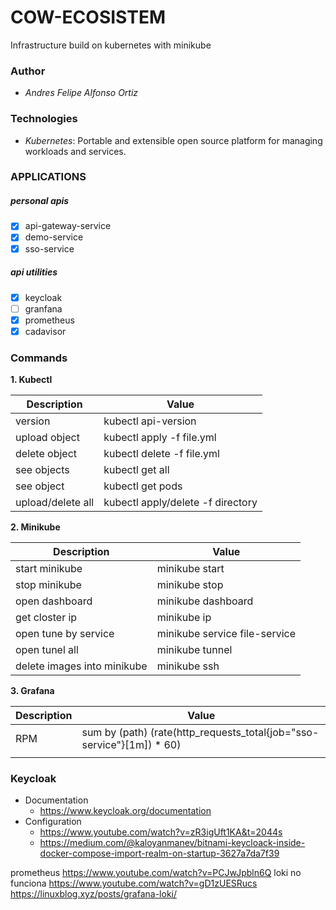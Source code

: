 # COW-ECOSISTEM

Infrastructure build on kubernetes with minikube

### Author
  - *Andres Felipe Alfonso Ortiz*

### Technologies
  - *Kubernetes*: Portable and extensible open source platform for managing workloads and services.

### APPLICATIONS

##### personal apis
- [x] api-gateway-service
- [x] demo-service
- [x] sso-service

##### api utilities
- [x] keycloak
- [ ] granfana
- [x] prometheus
- [X] cadavisor

### Commands
__1. Kubectl__

| Description       | Value                             |
|-------------------|-----------------------------------|
| version           | kubectl api-version               |
| upload object     | kubectl apply -f file.yml         |
| delete object     | kubectl delete -f file.yml        |
| see objects       | kubectl get all                   |
| see object        | kubectl get pods                  |
| upload/delete all | kubectl apply/delete -f directory |

__2. Minikube__

| Description                 | Value                         |
|-----------------------------|-------------------------------|
| start minikube              | minikube start                |
| stop minikube               | minikube stop                 |
| open dashboard              | minikube dashboard            |
| get closter ip              | minikube ip                   |
| open tune by service        | minikube service file-service |
| open tunel all              | minikube tunnel               |
| delete images into minikube | minikube ssh                  |


__3. Grafana__

| Description       | Value                                                                 |
|-------------------|-----------------------------------------------------------------------|
| RPM               | sum by (path) (rate(http_requests_total{job="sso-service"}[1m]) * 60) |
|                   |                                                                       |
### Keycloak
  - Documentation
    - https://www.keycloak.org/documentation
  - Configuration
    - https://www.youtube.com/watch?v=zR3igUft1KA&t=2044s
    - https://medium.com/@kaloyanmanev/bitnami-keycloack-inside-docker-compose-import-realm-on-startup-3627a7da7f39


prometheus
https://www.youtube.com/watch?v=PCJwJpbln6Q
loki no funciona
https://www.youtube.com/watch?v=gD1zUESRucs
https://linuxblog.xyz/posts/grafana-loki/